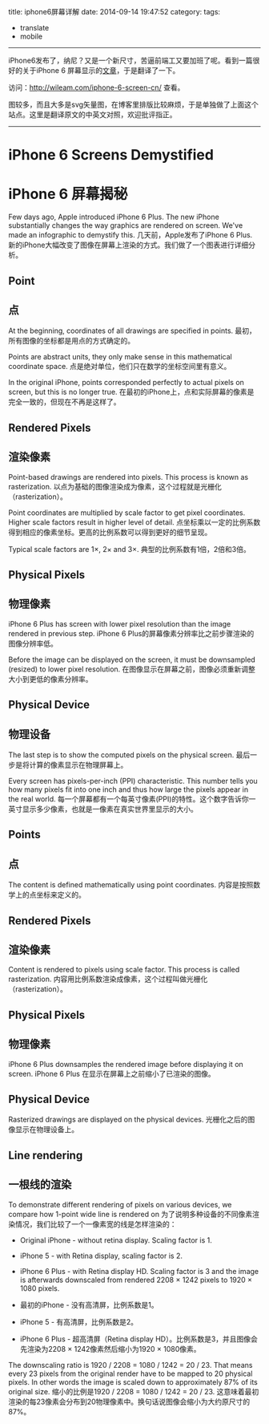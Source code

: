 title: iphone6屏幕详解
date: 2014-09-14 19:47:52
category:
tags:
- translate
- mobile
---

iPhone6发布了，纳尼？又是一个新尺寸，苦逼前端工又要加班了呢。看到一篇很好的关于iPhone 6 屏幕显示的[文章](http://www.paintcodeapp.com/news/iphone-6-screens-demystified)，于是翻译了一下。

访问：http://wileam.com/iphone-6-screen-cn/ 查看。

图较多，而且大多是svg矢量图，在博客里排版比较麻烦，于是单独做了上面这个站点。这里是翻译原文的中英文对照，欢迎批评指正。

<!-- more -->

---

# iPhone 6 Screens Demystified
# iPhone 6 屏幕揭秘

Few days ago, Apple introduced iPhone 6 Plus. The new iPhone substantially changes the way graphics are rendered on screen. We've made an infographic to demystify this.
几天前，Apple发布了iPhone 6 Plus. 新的iPhone大幅改变了图像在屏幕上渲染的方式。我们做了一个图表进行详细分析。

## Point
## 点

At the beginning, coordinates of all drawings are specified in points.
最初，所有图像的坐标都是用点的方式确定的。

Points are abstract units, they only make sense in this mathematical coordinate space.
点是绝对单位，他们只在数学的坐标空间里有意义。

In the original iPhone, points corresponded perfectly to actual pixels on screen, but this is no longer true.
在最初的iPhone上，点和实际屏幕的像素是完全一致的，但现在不再是这样了。

## Rendered Pixels
## 渲染像素

Point-based drawings are rendered into pixels. This process is known as rasterization.
以点为基础的图像渲染成为像素，这个过程就是光栅化（rasterization）。

Point coordinates are multiplied by scale factor to get pixel coordinates. Higher scale factors result in higher level of detail.
点坐标乘以一定的比例系数得到相应的像素坐标。更高的比例系数可以得到更好的细节呈现。

Typical scale factors are 1×, 2× and 3×.
典型的比例系数有1倍，2倍和3倍。

## Physical Pixels
## 物理像素

iPhone 6 Plus has screen with lower pixel resolution than the image rendered in previous step.
iPhone 6 Plus的屏幕像素分辨率比之前步骤渲染的图像分辨率低。

Before the image can be displayed on the screen, it must be downsampled (resized) to lower pixel resolution.
在图像显示在屏幕之前，图像必须重新调整大小到更低的像素分辨率。

## Physical Device
## 物理设备

The last step is to show the computed pixels on the physical screen.
最后一步是将计算的像素显示在物理屏幕上。

Every screen has pixels-per-inch (PPI) characteristic. This number tells you how many pixels fit into one inch and thus how large the pixels appear in the real world.
每一个屏幕都有一个每英寸像素(PPI)的特性。这个数字告诉你一英寸显示多少像素，也就是一像素在真实世界里显示的大小。

## Points
## 点

The content is defined mathematically using point coordinates.
内容是按照数学上的点坐标来定义的。

## Rendered Pixels
## 渲染像素

Content is rendered to pixels using scale factor. This process is called rasterization.
内容用比例系数渲染成像素，这个过程叫做光栅化（rasterization）。

## Physical Pixels
## 物理像素

iPhone 6 Plus downsamples the rendered image before displaying it on screen.
iPhone 6 Plus 在显示在屏幕上之前缩小了已渲染的图像。

## Physical Device

Rasterized drawings are displayed on the physical devices.
光栅化之后的图像显示在物理设备上。

## Line rendering
## 一根线的渲染

To demonstrate different rendering of pixels on various devices, we compare how 1-point wide line is rendered on
为了说明多种设备的不同像素渲染情况，我们比较了一个一像素宽的线是怎样渲染的：

- Original iPhone - without retina display. Scaling factor is 1.
- iPhone 5 - with Retina display, scaling factor is 2.
- iPhone 6 Plus - with Retina display HD. Scaling factor is 3 and the image is afterwards downscaled from rendered 2208 × 1242 pixels to 1920 × 1080 pixels.


- 最初的iPhone - 没有高清屏，比例系数是1。
- iPhone 5 - 有高清屏，比例系数是2。
- iPhone 6 Plus - 超高清屏（Retina display HD）。比例系数是3，并且图像会先渲染为2208 × 1242像素然后缩小为1920 × 1080像素。

The downscaling ratio is 1920 / 2208 = 1080 / 1242 = 20 / 23. That means every 23 pixels from the original render have to be mapped to 20 physical pixels. In other words the image is scaled down to approximately 87% of its original size.
缩小的比例是1920 / 2208 = 1080 / 1242 = 20 / 23. 这意味着最初渲染的每23像素会分布到20物理像素中。换句话说图像会缩小为大约原尺寸的87%。